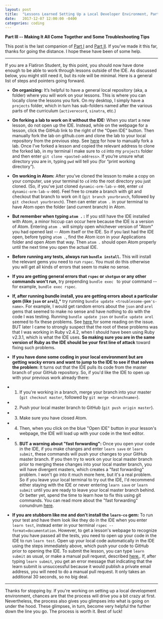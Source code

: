 ```yaml
---
layout: post
title:  "Lessons Learned Setting Up a Local Developer Environment, Part III: Making It All Come Together and Some Troubleshooting Tips"
date:   2017-12-07 12:00:00 -0400
categories: coding
---
```



**Part III -- Making It All Come Together and Some Troubleshooting Tips**

This post is the last companion of [Part I](/coding/2017/10/30/local-developer-environment-part-i) and [Part II](/coding/2017/11/29/local-developer-environment-part-ii).  If you've made it this far, thanks for going the distance.  I hope these have been of some help.  

*****
<p />
If you are a Flatiron Student, by this point, you should now have done enough to be able to work through lessons outside of the IDE.  As discussed below, you might still need it, but its role will be minimal.  Here is a general list of steps and pointers going forward.

* **On organizing:** It’s helpful to have a general local repository (aka, a folder) where you will work on your lessons.  This is where you can locally clone the lessons you fork. On my desktop, I simply have a `projects` folder, which in turn has sub-folders named after the various parts of the curriculum (`activerecord`, `sinatra`, etc.)

* **On forking a lab to work on it without the IDE:** When you start a new lesson, do not open up the IDE.  Instead, while on the webpage for a lesson, click the GitHub link to the right of the “Open IDE” button.  Then manually fork the lab on github.com and clone the lab to your local repository from the previous step.  See [here](http://help.learn.co/workflow-tips/github/how-to-manually-open-a-lab]) for how to manually fork a lab. Once I’ve forked a lesson and copied the relevant address to clone the forked lab, in my terminal I make sure to `cd` into my `projects` folder and then enter `git clone <pasted-address>`.  If you’re unsure what directory you are in, typing `pwd` will tell you (for “print working directory”).

* **On working in Atom:** After you’ve cloned the lesson to make a copy on your computer, use your terminal to `cd` into the root directory you just cloned.  (So, if you've just cloned `dynamic-orm-lab-v-000`, enter `cd dynamic-orm-lab-v-000`).  Feel free to create a branch with git and checkout that branch to work on it (`git branch yourbranch`, followed by `git checkout yourbranch`).  Then can enter `atom .` in your terminal  to have Atom open the folder (and current branch) in Atom.

* **But remember when typing `atom .` :** If you still have the IDE installed with Atom, a minor hiccup can occur here because the IDE is a version of Atom.  Entering `atom .` will simply open whichever version of "Atom" you had opened last -- Atom itself or the IDE.  So if you last had the IDE open, before typing `atom .`, find the Atom icon in your Applications folder and open Atom that way.  Then `atom .` should open Atom properly until the next time you open the actual IDE.  

* **Before running any tests, always run `bundle install`.** This will install the relevant gems you need to run `rspec`.  You must do this otherwise you will get all kinds of errors that seem to make no sense.  

* **If you are getting general errors that `rspec` or `shotgun` or any other commands won't run,** try prepending `bundle exec ` to your command -- for example, `bundle exec rspec`.

* **If, after running bundle install, you are getting errors about a particular gem (like `json` or `arel`),*** try running `bundle update <troublesome-gem's-name>`.  For example, I would get random errors about the `json` and `arel` gems that seemed to make no sense and have nothing to do with the code I was testing.  Running `bundle update json` or `bundle update arel` seemed to fix these problems.  See [here ](https://github.com/flori/json/issues/253) for some reading on the issue.  BUT later I came to strongly suspect that the root of these problems was that I was working in Ruby v2.4.2, when I should have been using Ruby v2.3.1, which is what the IDE uses.  **So making sure you are in the same version of Ruby as the IDE should be your first line of attack** toward fixing such problems.  

* **If you have done some coding in your local environment but are getting wacky errors and want to jump to the IDE to see if that solves the problem:** It turns out that the IDE pulls its code from the master branch of your GitHub repository.  So, if you'd like the IDE to open up with your previous work already there:

* 1) If you're working in a branch, merge your branch into your master (`git checkout master`, followed by `git merge <branchname>`).

* 2) Push your local master branch to GitHub (`git push origin master`).

* 3) Make sure you have closed Atom.

* 4) Then, when you click on the blue "Open IDE" button in your lesson's webpage, the IDE will load up with your code in the text editor.

* 5) **BUT a warning about "fast forwarding":** Once you open your code in the IDE, if you make changes and enter `learn save` or `learn submit`, these commands will push your changes to your GitHub master branch.  If you then try to work on your local master branch prior to merging these changes into your local master branch, you will have divergent masters, which creates a "fast forwarding" problem.  I won't go into it much more here, but it's a real problem.  So if you leave your local terminal to try out the IDE, I'd recommend either staying with the IDE or never entering `learn save` or `learn submit` until you are ready to leave your local master branch behind.  Or better yet, spend the time to learn how to fix this using git commands.  You can read more about the "fast forwarding" conundrum [here](https://confluence.atlassian.com/bitbucket/git-fast-forwards-and-branch-management-329977726.html).

* **If you are stubborn like me and don't install the `learn-co` gem:**  To run your test and have them look like they do in the IDE when you enter `learn test`, instead enter in your terminal `rspec --format=documentation`.  However, to get a lesson's webpage  to recognize that you have passed all the tests, you need to open up your code in the IDE to run `learn test`.  Open up your local code automatically in the IDE using the steps immediately above, which push your code to GitHub prior to opening the IDE. To submit the lesson, you can type `learn submit` as usual, or make a manual pull request, described [here.](http://help.learn.co/workflow-tips/github/how-to-manually-submit-a-lab).  If, after typing `learn submit`, you get an error message that indicating that the learn submit is unsuccessful because it would publish a private email address, you will need to do a manual pull request.  It only takes an additional 30 seconds, so no big deal.  

*****
<p />
Thanks for stopping by.  If you're working on setting up a local development environment, chances are that the process will drive you a bit crazy at first.  Nevertheless, the process also gives you glimpses into what is going on under the hood.  These glimpses, in turn, become very helpful the further down the line you go.  The process is worth it.  Best of luck!  
